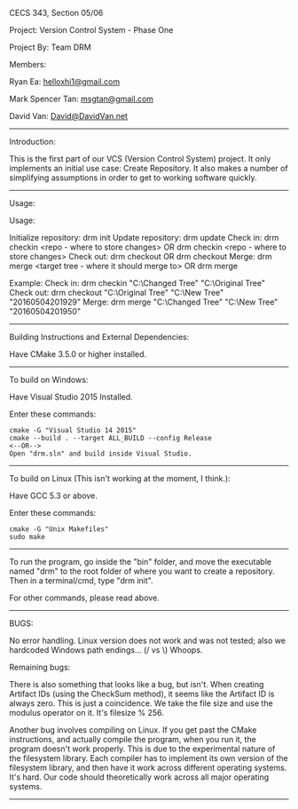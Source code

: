 CECS 343, Section 05/06

Project: Version Control System - Phase One

Project By: Team DRM

Members:

Ryan Ea: helloxhi1@gmail.com

Mark Spencer Tan: msgtan@gmail.com

David Van: David@DavidVan.net

--------------------------------------------------------------------------------

Introduction:

This is the first part of our VCS (Version Control System) project. It only
implements an initial use case: Create Repository. It also makes a number of
simplifying assumptions in order to get to working software quickly.

--------------------------------------------------------------------------------

Usage:

Usage:

Initialize repository: drm init
Update repository: drm update
Check in: drm checkin <updated tree> <repo - where to store changes>
OR
drm checkin <repo - where to store changes>
Check out: drm checkout <project tree> <where to store the copy of the tree> <version>
OR
drm checkout <where to store the copy of the tree> <version>
Merge: drm merge <updated tree> <target tree - where it should merge to> <version>
OR
drm merge <updated tree> <version>

Example:
Check in: drm checkin "C:\Changed Tree" "C:\Original Tree"
Check out: drm checkout "C:\Original Tree" "C:\New Tree" "20160504201929"
Merge: drm merge "C:\Changed Tree" "C:\New Tree" "20160504201950"

--------------------------------------------------------------------------------

Building Instructions and External Dependencies:

Have CMake 3.5.0 or higher installed.

--------------------------------------------------------------------------------

To build on Windows:

Have Visual Studio 2015 Installed.

Enter these commands:

```
cmake -G "Visual Studio 14 2015"
cmake --build . --target ALL_BUILD --config Release
<--OR-->
Open "drm.sln" and build inside Visual Studio.
```

--------------------------------------------------------------------------------

To build on Linux (This isn't working at the moment, I think.):

Have GCC 5.3 or above.

Enter these commands:

```
cmake -G "Unix Makefiles"
sudo make
```

--------------------------------------------------------------------------------

To run the program, go inside the "bin" folder, and move the executable named
"drm" to the root folder of where you want to create a repository. Then in a
terminal/cmd, type "drm init".

For other commands, please read above.

--------------------------------------------------------------------------------

BUGS:

No error handling.
Linux version does not work and was not tested; also we hardcoded Windows path
endings... (/ vs \\) Whoops.

Remaining bugs:

There is also something that looks like a bug, but isn't. When creating Artifact
IDs (using the CheckSum method), it seems like the Artifact ID is always zero.
This is just a coincidence. We take the file size and use the modulus operator
on it. It's filesize % 256.

Another bug involves compiling on Linux. If you get past the CMake instructions,
and actually compile the program, when you run it, the program doesn't work
properly. This is due to the experimental nature of the filesystem library.
Each compiler has to implement its own version of the filesystem library, and
then have it work across different operating systems. It's hard. Our code should
theoretically work across all major operating systems.

--------------------------------------------------------------------------------
